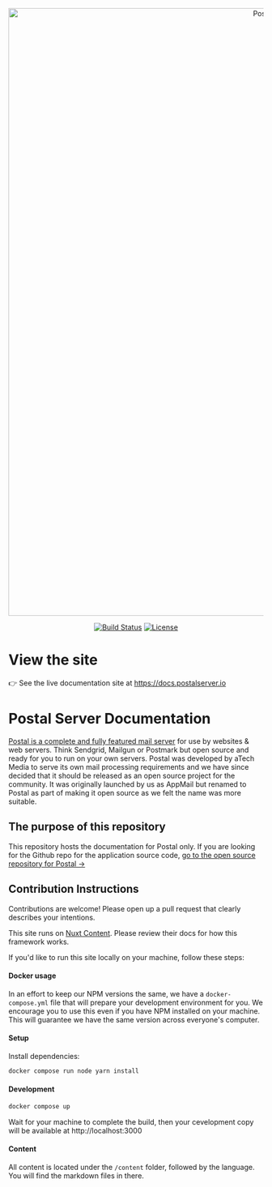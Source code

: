 <p align="center">
	<a href="https://postal.atech.media/" target="_blank">
		<img src="https://docs.postalserver.io/preview.png" width="1200" alt="Postal Server Documentation Preview">
	</a>
</p>
<p align="center">
	<a href="https://actions-badge.atrox.dev/postalserver/docs/goto?ref=main"><img alt="Build Status" src="https://img.shields.io/endpoint.svg?url=https%3A%2F%2Factions-badge.atrox.dev%2Fpostalserver%2Fdocs%2Fbadge%3Fref%3Dmain&style=flat" /></a>
	<a href="https://github.com/postalserver/docs/blob/main/LICENSE" target="_blank"><img src="https://badgen.net/github/license/postalserver/docs" alt="License"></a>
</p>

# View the site
👉 See the live documentation site at https://docs.postalserver.io


# Postal Server Documentation
[Postal is a complete and fully featured mail server](https://postal.atech.media/) for use by websites & web servers. Think Sendgrid, Mailgun or Postmark but open source and ready for you to run on your own servers. Postal was developed by aTech Media to serve its own mail processing requirements and we have since decided that it should be released as an open source project for the community. It was originally launched by us as AppMail but renamed to Postal as part of making it open source as we felt the name was more suitable.

## The purpose of this repository
This repository hosts the documentation for Postal only. If you are looking for the Github repo for the application source code, [go to the open source repository for Postal →](https://github.com/postalserver/postal)

## Contribution Instructions
Contributions are welcome! Please open up a pull request that clearly describes your intentions.

This site runs on [Nuxt Content](https://content.nuxtjs.org/). Please review their docs for how this framework works.

If you'd like to run this site locally on your machine, follow these steps:

#### Docker usage
In an effort to keep our NPM versions the same, we have a `docker-compose.yml` file that will prepare your development environment for you. We encourage you to use this even if you have NPM installed on your machine. This will guarantee we have the same version across everyone's computer.

#### Setup

Install dependencies:

```bash
docker compose run node yarn install
```

#### Development

```bash
docker compose up
```

Wait for your machine to complete the build, then your cevelopment copy will be available at http://localhost:3000

#### Content
All content is located under the `/content` folder, followed by the language. You will find the markdown files in there.
